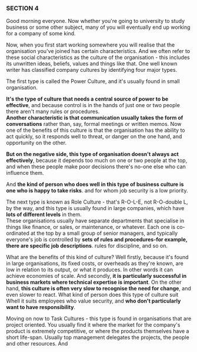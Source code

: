 ### SECTION 4  
  
Good morning everyone. Now whether you're going to university to study business or some other subject, many of you will eventually end up working for a company of some kind.  
  
Now, when you first start working somewhere you will realise that the organisation you've joined has certain characteristics. And we often refer to these social characteristics as the culture of the organisation - this includes its unwritten ideas, beliefs, values and things like that. One well known writer has classified company cultures by identifying four major types.  
  
The first type is called the Power Culture, and it's usually found in small organisation.  
  
**It's the type of culture that needs a central source of power to be effective**, and because control is in the hands of just one or two people there aren't many rules or procedures.  
**Another characteristic is that communication usually takes the form of conversations** rather than, say, formal meetings or written memos. Now one of the benefits of this culture is that the organisation has the ability to act quickly, so it responds well to threat, or danger on the one hand, and opportunity on the other.  
  
**But on the negative side, this type of organisation doesn't always act effectively**, because it depends too much on one or two people at the top, and when these people make poor decisions there's no-one else who can influence them.  
  
And **the kind of person who does well in this type of business culture is one who is happy to take risks**. and for whom job security is a low priority.  
  
The next type is known as Role Culture - that's R-O-L-E, not R-O-double L, by the way, and this type is usually found in large companies, which have **lots of different levels** in them.  
These organisations usually have separate departments that specialise in things like finance, or sales, or maintenance, or whatever. Each one is co-ordinated at the top by a small group of senior managers, and typically everyone's job is controlled by **sets of rules and procedures-for example, there are specific job descriptions**. rules for discipline, and so on.  
  
What are the benefits of this kind of culture? Well firstly, because it's found in large organisations, its fixed costs, or overheads as they're known, are low in relation to its output, or what it produces. In other words it can achieve economies of scale. And secondly, **it is particularly successful in business markets where technical expertise is important**. On the other hand, **this culture is often very slow to recognise the need for change**, and even slower to react. What kind of person does this type of culture suit  
Whell it suits employees who value security, and **who don't particularly want to have responsibility**.  
  
Moving on now to Task Cultures - this type is found in organisations that are project oriented. You usually find it where the market for the company's product is extremely competitive, or where the products themselves have a short life-span. Usually top management delegates the projects, the people and other resources. And 
